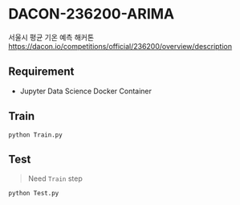 # DACON-236200-ARIMA

서울시 평균 기온 예측 해커톤 
https://dacon.io/competitions/official/236200/overview/description

## Requirement

- Jupyter Data Science Docker Container

## Train

```shell
python Train.py
```

## Test

> Need `Train` step

```shell
python Test.py
```
